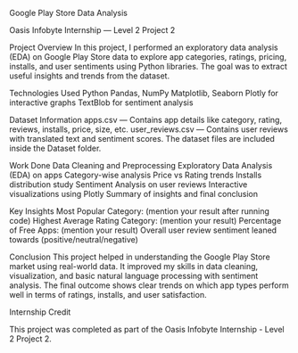 Google Play Store Data Analysis

Oasis Infobyte Internship — Level 2 Project 2

Project Overview
In this project, I performed an exploratory data analysis (EDA) on Google Play Store data to explore app categories, ratings, pricing, installs, and user sentiments using Python libraries. The goal was to extract useful insights and trends from the dataset.

Technologies Used
Python
Pandas, NumPy
Matplotlib, Seaborn
Plotly for interactive graphs
TextBlob for sentiment analysis

Dataset Information
apps.csv — Contains app details like category, rating, reviews, installs, price, size, etc.
user_reviews.csv — Contains user reviews with translated text and sentiment scores.
The dataset files are included inside the Dataset folder.

Work Done
Data Cleaning and Preprocessing
Exploratory Data Analysis (EDA) on apps
Category-wise analysis
Price vs Rating trends
Installs distribution study
Sentiment Analysis on user reviews
Interactive visualizations using Plotly
Summary of insights and final conclusion

Key Insights
Most Popular Category: (mention your result after running code)
Highest Average Rating Category: (mention your result)
Percentage of Free Apps: (mention your result)
Overall user review sentiment leaned towards (positive/neutral/negative)

Conclusion
This project helped in understanding the Google Play Store market using real-world data. It improved my skills in data cleaning, visualization, and basic natural language processing with sentiment analysis. The final outcome shows clear trends on which app types perform well in terms of ratings, installs, and user satisfaction.

Internship Credit

This project was completed as part of the Oasis Infobyte Internship - Level 2 Project 2.

